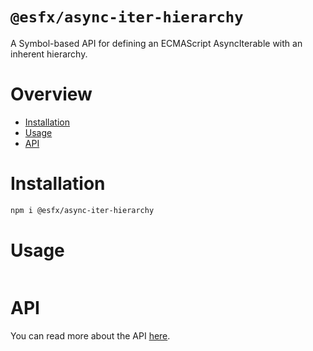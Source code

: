 # `@esfx/async-iter-hierarchy`

A Symbol-based API for defining an ECMAScript AsyncIterable with an inherent hierarchy.

# Overview

* [Installation](#installation)
* [Usage](#usage)
* [API](#api)

# Installation

```sh
npm i @esfx/async-iter-hierarchy
```

# Usage

```ts
```

# API

You can read more about the API [here](https://esfx.github.io/esfx/modules/async_iter_hierarchy.html).

